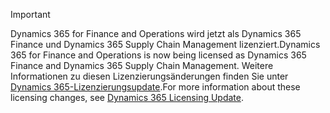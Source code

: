 > [!IMPORTANT]
> <span data-ttu-id="254bc-101">Dynamics 365 for Finance and Operations wird jetzt als Dynamics 365 Finance und Dynamics 365 Supply Chain Management lizenziert.</span><span class="sxs-lookup"><span data-stu-id="254bc-101">Dynamics 365 for Finance and Operations is now being licensed as Dynamics 365 Finance and Dynamics 365 Supply Chain Management.</span></span> <span data-ttu-id="254bc-102">Weitere Informationen zu diesen Lizenzierungsänderungen finden Sie unter [Dynamics 365-Lizenzierungsupdate](https://docs.microsoft.com/dynamics365/licensing/update).</span><span class="sxs-lookup"><span data-stu-id="254bc-102">For more information about these licensing changes, see [Dynamics 365 Licensing Update](https://docs.microsoft.com/dynamics365/licensing/update).</span></span> 
